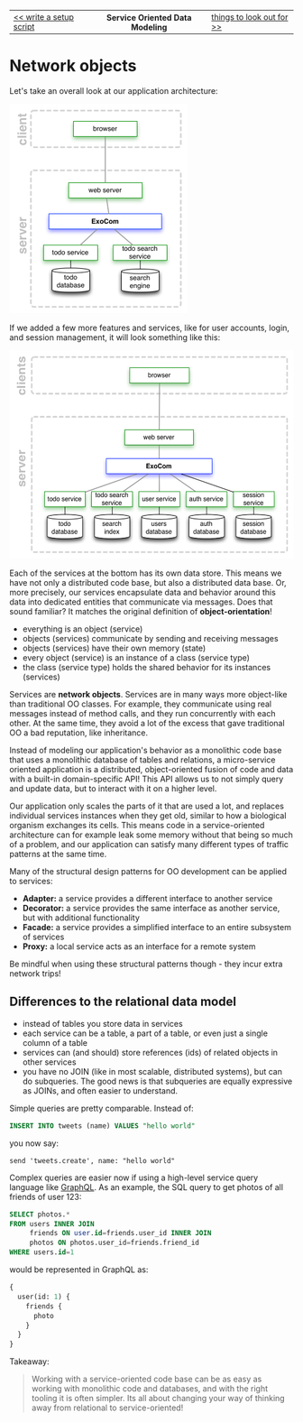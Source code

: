 <table>
  <tr>
    <td><a href="14_write_setup_scripts.md">&lt;&lt; write a setup script</a></td>
    <th>Service Oriented Data Modeling</th>
    <td><a href="16_things_to_look_out_for.md">things to look out for &gt;&gt;</a></td>
  </tr>
</table>


# Network objects

Let's take an overall look at our application architecture:

<img src="16_architecture.png" width="316" height="372">

If we added a few more features and services,
like for user accounts, login, and session management,
it will look something like this:

<img src="16_architecture_full.png" width="538" height="370">

Each of the services at the bottom has its own data store.
This means we have not only a distributed code base,
but also a distributed data base.
Or, more precisely, our services encapsulate
data and behavior around this data
into dedicated entities
that communicate via messages.
Does that sound familiar?
It matches the original definition of __object-orientation__!
* everything is an object (service)
* objects (services) communicate by sending and receiving messages
* objects (services) have their own memory (state)
* every object (service) is an instance of a class (service type)
* the class (service type) holds the shared behavior for its instances (services)

Services are __network objects__.
Services are in many ways more object-like than traditional OO classes.
For example,
they communicate using real messages instead of method calls,
and they run concurrently with each other.
At the same time,
they avoid a lot of the excess that gave traditional OO a bad reputation,
like inheritance.

Instead of modeling our application's behavior as a monolithic code base
that uses a monolithic database of tables and relations,
a micro-service oriented application
is a distributed, object-oriented fusion of code and data
with a built-in domain-specific API!
This API allows us to not simply query and update data,
but to interact with it on a higher level.

Our application only scales the parts of it that are used a lot,
and replaces individual services instances when they get old,
similar to how a biological organism exchanges its cells.
This means code in a service-oriented architecture
can for example leak some memory without that being so much of a problem,
and our application can satisfy many different types of traffic patterns at the same time.

Many of the structural design patterns for OO development can be applied to services:
* __Adapter:__ a service provides a different interface to another service
* __Decorator:__ a service provides the same interface as another service, but with additional functionality
* __Facade:__ a service provides a simplified interface to an entire subsystem of services
* __Proxy:__ a local service acts as an interface for a remote system

Be mindful when using these structural patterns though - they incur extra network trips!


## Differences to the relational data model

* instead of tables you store data in services
* each service can be a table, a part of a table, or even just a single column of a table
* services can (and should) store references (ids) of related objects in other services
* you have no JOIN (like in most scalable, distributed systems),
  but can do subqueries.
  The good news is that subqueries are equally expressive as JOINs,
  and often easier to understand.


Simple queries are pretty comparable. Instead of:

```sql
INSERT INTO tweets (name) VALUES "hello world"
```

you now say:

```livescript
send 'tweets.create', name: "hello world"
```

Complex queries are easier now if using a high-level service query language like
[GraphQL](https://facebook.github.io/react/blog/2015/05/01/graphql-introduction.html).
As an example, the SQL query to get photos of all friends of user 123:

```sql
SELECT photos.*
FROM users INNER JOIN
     friends ON user.id=friends.user_id INNER JOIN
     photos ON photos.user_id=friends.friend_id
WHERE users.id=1
```

would be represented in GraphQL as:

```graphql
{
  user(id: 1) {
    friends {
      photo
    }
  }
}
```

Takeaway:

> Working with a service-oriented code base
> can be as easy as working with monolithic code and databases,
> and with the right tooling it is often simpler.
> Its all about changing your way of thinking
> away from relational to service-oriented!


